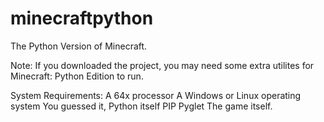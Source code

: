 # minecraftpython
The Python Version of Minecraft.

Note: If you downloaded the project, you may need some extra utilites for Minecraft: Python Edition to run.



System Requirements:
A 64x processor
A Windows or Linux operating system
You guessed it, Python itself
PIP
Pyglet
The game itself.
